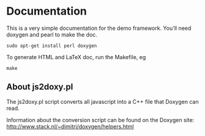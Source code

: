 # Documentation

This is a very simple documentation for the demo framework. You'll need doxygen and pearl to make the doc.

<code>sudo apt-get install perl doxygen</code>

To generate HTML and LaTeX doc, run the Makefile, eg

<code>make</code>

## About js2doxy.pl

The js2doxy.pl script converts all javascript into a C++ file that Doxygen can read.

Information about the conversion script can be found on the Doxygen site: http://www.stack.nl/~dimitri/doxygen/helpers.html
